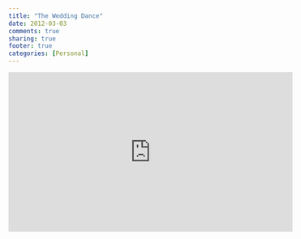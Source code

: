 ```yaml
---
title: "The Wedding Dance"
date: 2012-03-03
comments: true
sharing: true
footer: true
categories: [Personal]
---
```


<iframe width="560" height="315" src="https://www.youtube.com/embed/go1AtEhpACo" frameborder="0" allow="accelerometer; autoplay; encrypted-media; gyroscope; picture-in-picture" allowfullscreen></iframe>
